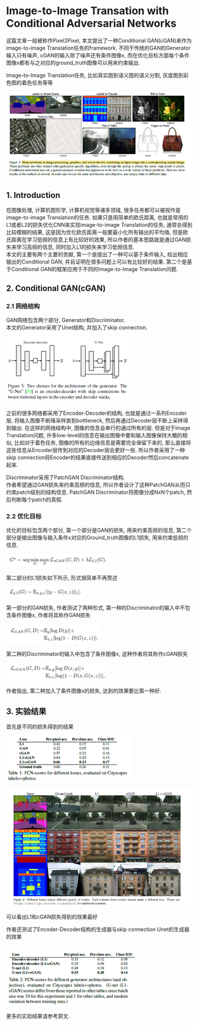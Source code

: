# Image-to-Image Transation with Conditional Adversarial Networks

这篇文章一般被称作Pixel2Pixel, 本文提出了一种Conditional GAN(cGAN)来作为image-to-image Translation任务的framework. 不同于传统的GAN的Generator输入只有噪声, cGAN的输入除了噪声还有条件图像x, 而在优化目标方面每个条件图像x都有与之对应的ground_truth图像可以用来约束输出.    

Image-to-Image Translation任务, 比如真实图到语义图的语义分割, 灰度图到彩色图的着色任务等等

![img](res/004/1.PNG)  

## 1. Introduction
在图像处理, 计算机图形学, 计算机视觉等诸多领域, 很多任务都可以被视作是image-to-image Translation的任务. 如果只是用简单的欧氏距离, 也就是常用的L1或者L2的损失优化CNN来实现image-to-image Translation的任务, 通常会得到比较模糊的结果, 这是因为优化欧氏距离一般要最小化所有输出的平均值, 但是欧氏距离在学习低频的信息上有比较好的效果, 所以作者的基本思路就是通过GAN损失来学习高频的信息, 同时加入L1的损失来学习低频信息.  
本文的主要有两个主要的贡献, 第一个是提出了一种可以基于条件输入, 给出相应输出的Conditional GAN, 并且证明在很多问题上可以有比较好的结果. 第二个是基于Conditional GAN的框架应用于不同的Image-to-Image Translation问题.  

## 2. Conditional GAN(cGAN)
### 2.1 网络结构
GAN网络包含两个部分, Generator和Discriminator.  
本文的Generator采用了Unet结构, 并加入了skip connection.  

![img](res/004/2.PNG)  

之前的很多网络都采用了Encoder-Decoder的结构, 也就是通过一系列Encoder层, 将输入图像不断降采样直到bottleneck, 然后再通过Decoder层不断上采样得到输出. 在这样的网络结构中, 图像的信息会串行的通过所有的层. 但是对于image Translation问题, 许多low-level的信息在输出图像中要和输入图像保持大概的相似, 比如对于着色任务, 图像的所有的边缘信息是需要完全保留下来的, 那么直接将这些信息从Encoder层传到对应的Decoder层会更好一些. 所以作者采用了一种skip connection将Encoder的结果直接传送到相应的Decoder然后concatenate起来.  

Discriminator采用了PatchGAN Discriminator结构.  
作者希望通过GAN损失来约束高频的信息, 所以作者设计了这种PatchGAN从而只约束patch级别的结构信息. PatchGAN Discriminator将图像分成NxN个patch, 然后判断每个patch的真假.  

### 2.2 优化目标
优化的目标包含两个部分, 第一个部分是GAN的损失, 用来约束高频的信息, 第二个部分是输出图像与输入条件x对应的Ground_truth图像的L1损失, 用来约束低频的信息.  

![img](res/004/3.PNG)  

第二部分的L1损失如下所示, 形式很简单不再赘述

![img](res/004/4.PNG)  

第一部分的GAN损失, 作者测试了两种形式, 第一种的Discriminator的输入中不包含条件图像x, 作者将其称作GAN损失  

![img](res/004/5.PNG)  

第二种的Discriminator的输入中包含了条件图像x, 这种作者将其称作cGAN损失  

![img](res/004/6.PNG)  

作者指出, 第二种加入了条件图像x的损失, 达到的效果要比第一种好.  

## 3. 实验结果
首先是不同的损失得到的结果

![img](res/004/7.PNG)  

![img](res/004/8.PNG)  

可以看出L1和cGAN损失得到的效果最好

作者还测试了Encoder-Decoder结构的生成器与skip connection Unet的生成器的效果  

![img](res/004/9.PNG)

更多的实验结果请参考原文.  
